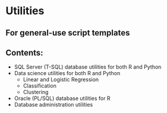 # Utilities

## For general-use script templates


## Contents:
* SQL Server (T-SQL) database utilities for both R and Python
* Data science utilities for both R and Python
  * Linear and Logistic Regression
  * Classification
  * Clustering
* Oracle (PL/SQL) database utilities for R
* Database administration utilities
